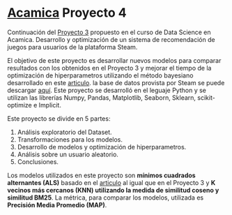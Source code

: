 # [Acamica](acamica.com) Proyecto 4
Continuación del [Proyecto 3](https://github.com/Mchevill/Acamica-DataScience-Proyecto03-SistemaRecomendacion) propuesto en el curso de Data Science en Acamica. Desarrollo y optimización de un sistema de recomendación de juegos para usuarios de la plataforma Steam.

El objetivo de este proyecto es desarrollar nuevos modelos para comparar resultados con los obtenidos en el Proyecto 3 y mejorar el tiempo de la optimización de hiperparametros utilizando el método bayesiano desarrollado en este [articulo](https://machinelearningmastery.com/what-is-bayesian-optimization/). la base de datos provista por Steam se puede descargar [aquí](https://github.com/kang205/SASRec). Este proyecto se desarrolló en el leguaje Python y se utilizan las librerías Numpy, Pandas, Matplotlib, Seaborn, Sklearn, scikit-optimize e Implicit.

Este proyecto se divide en 5 partes:
1. Análisis exploratorio del Dataset.
2. Transformaciones para los modelos.
3. Desarrollo de modelos y optimización de hiperparametros.
4. Análisis sobre un usuario aleatorio.
5. Conclusiones.

Los modelos utilizados en este proyecto son **mínimos cuadrados alternantes (ALS)** basado en el [articulo](http://yifanhu.net/PUB/cf.pdf) al igual que en el Proyecto 3 y **K vecinos más cercanos (KNN) utilizando la medida de similitud coseno y similitud BM25**. La métrica, para comparar los modelos, utilizada es **Precisión Media Promedio (MAP)**.

